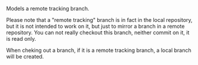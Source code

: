 Models a remote tracking branch.Please note that a "remote tracking" branch is in fact in the local repository, but it is not intended to work on it, but just to mirror a branch in a remote repository. You can not really checkout this branch, neither commit on it, it is read only.When cheking out a branch, if it is a remote tracking branch, a local branch will be created.